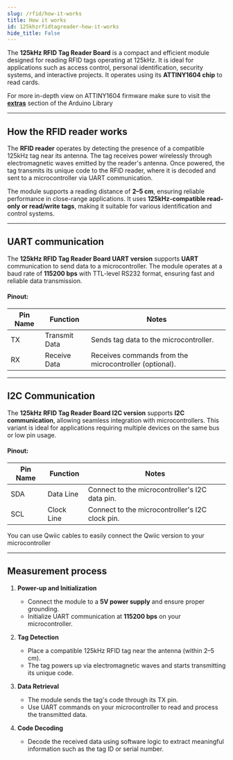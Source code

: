 ```yaml
---
slug: /rfid/how-it-works 
title: How it works
id: 125khzrfidtagreader-how-it-works 
hide_title: False
---  
```


The **125kHz RFID Tag Reader Board** is a compact and efficient module designed for reading RFID tags operating at 125kHz. It is ideal for applications such as access control, personal identification, security systems, and interactive projects. It operates using its **ATTINY1604 chip** to read cards.

<CenteredImage src="/img/rfid/RFID_chip.jpg" alt="ATTINY1604 chip on the board" caption="ATTINY1604 chip on the board" width="400px" /> 

<InfoBox>For more in-depth view on ATTINY1604 firmware make sure to visit the **[extras](https://github.com/SolderedElectronics/Soldered-RFID-Reader-125kHz-Arduino-Library/tree/dev/extras)** section of the Arduino Library</InfoBox>

---

## How the RFID reader works  

The **RFID reader** operates by detecting the presence of a compatible 125kHz tag near its antenna. The tag receives power wirelessly through electromagnetic waves emitted by the reader's antenna. Once powered, the tag transmits its unique code to the RFID reader, where it is decoded and sent to a microcontroller via UART communication.

The module supports a reading distance of **2–5 cm**, ensuring reliable performance in close-range applications. It uses **125kHz-compatible read-only or read/write tags**, making it suitable for various identification and control systems.

<CenteredImage src="/img/rfid/RFID_info.png" alt="Basic RFID principle" caption="Basic RFID principle" width="400px" />

---

## UART communication  

The **125kHz RFID Tag Reader Board UART version** supports **UART** communication to send data to a microcontroller. The module operates at a baud rate of **115200 bps** with TTL-level RS232 format, ensuring fast and reliable data transmission.

#### Pinout:

| Pin Name | Function        | Notes                                          |
|----------|-----------------|------------------------------------------------|
| TX       | Transmit Data   | Sends tag data to the microcontroller.         |
| RX       | Receive Data    | Receives commands from the microcontroller (optional). |

---

## I2C Communication  

The **125kHz RFID Tag Reader Board I2C version** supports **I2C communication**, allowing seamless integration with microcontrollers. This variant is ideal for applications requiring multiple devices on the same bus or low pin usage.

#### Pinout:

| Pin Name | Function        | Notes                                                 |
|----------|-----------------|-------------------------------------------------------|
| SDA      | Data Line       | Connect to the microcontroller's I2C data pin.         |
| SCL      | Clock Line      | Connect to the microcontroller's I2C clock pin.        |


<InfoBox>You can use Qwiic cables to easily connect the Qwiic version to your microcontroller</InfoBox>

---

## Measurement process  

1. **Power-up and Initialization**
   - Connect the module to a **5V power supply** and ensure proper grounding.
   - Initialize UART communication at **115200 bps** on your microcontroller.

2. **Tag Detection**
   - Place a compatible 125kHz RFID tag near the antenna (within 2–5 cm).
   - The tag powers up via electromagnetic waves and starts transmitting its unique code.

3. **Data Retrieval**
   - The module sends the tag's code through its TX pin.
   - Use UART commands on your microcontroller to read and process the transmitted data.

4. **Code Decoding**
   - Decode the received data using software logic to extract meaningful information such as the tag ID or serial number.